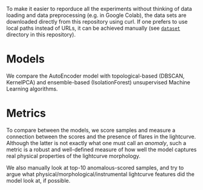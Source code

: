 To make it easier to reporduce all the experiments without thinking of data loading and data preprocessing (e.g. in Google Colab), the data sets are downloaded directly from this repository using curl. If one prefers to use local paths instead of URLs, it can be achieved manually (see [`dataset`](/dataset) directory in this repository).
 
# Models
We compare the AutoEncoder model with topological-based (DBSCAN, KernelPCA) and ensemble-based (IsolationForest) unsupervised Machine Learning algorithms.

# Metrics
To compare between the models, we score samples and measure a connection between the scores and the presence of flares in the lightcurve. Although the latter is not exactly what one must call an *anomaly*, such a metric is a robust and well-defined  measure of how well the model captures real physical properties of the lightcurve morphology.

We also manually look at top-10 anomalous-scored samples, and try to argue what physical/morphological/instrumental lightcurve features did the model look at, if possible.
